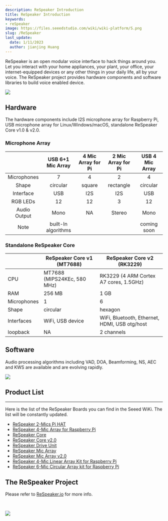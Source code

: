 ```yaml
---
description: ReSpeaker Introduction
title: ReSpeaker Introduction
keywords:
- reSpeaker
image: https://files.seeedstudio.com/wiki/wiki-platform/S.png
slug: /ReSpeaker
last_update:
  date: 1/11/2023
  author: jianjing Huang
---
```



ReSpeaker is an open modular voice interface to hack things around you. Let you interact with your home appliances, your plant, your office, your internet-equipped devices or any other things in your daily life, all by your voice. The ReSpeaker project provides hardware components and software libraries to build voice enabled device.

![](https://files.seeedstudio.com/wiki/ReSpeaker/img/vui.png)

## Hardware

The hardware components include I2S microphone array for Raspberry Pi, USB microphone array for Linux/Windows/macOS, standalone ReSpeaker Core v1.0 & v2.0.

### Microphone Array

|              |  USB 6+1 Mic Array  | 4 Mic Array for Pi | 2 Mic Array for Pi | USB 4 Mic Array |
|:------------:|:-------------------:|:------------------:|:------------------:|:---------------:|
|  Microphones |          7          |          4         |          2         |        4        |
|     Shape    |       circular      |       square       |      rectangle     |     circular    |
|   Interface  |         USB         |         I2S        |         I2S        |       USB       |
|   RGB LEDs   |          12         |         12         |          3         |        12       |
| Audio Output |         Mono        |         NA         |       Stereo       |       Mono      |
|     Note     | built-In algorithms |                    |                    |   coming soon   |

### Standalone ReSpeaker Core

|             | ReSpeaker Core v1 (MT7688)  | ReSpeaker Core v2 (RK3229)                    |
|-------------|-----------------------------|-----------------------------------------------|
| CPU         | MT7688 (MIPS24KEc, 580 MHz) | RK3229 (4 ARM Cortex A7 cores, 1.5GHz)        |
| RAM         | 256 MB                      | 1 GB                                          |
| Microphones | 1                           | 6                                             |
| Shape       | circular                    | hexagon                                       |
| Interfaces  | WiFi, USB device            | WiFi, Bluetooth, Ethernet, HDMI, USB otg/host |
| loopback    | NA                          | 2 channels                                    |

## Software

Audio processing algorithms including VAD, DOA, Beamforming, NS, AEC and KWS are available and are evolving rapidly.

![](https://files.seeedstudio.com/wiki/ReSpeaker/img/mic_array.png)

## Product  List

---
Here is the list of the ReSpeaker Boards you can find in the Seeed WiKi. The list will be constantly updated.

- [ReSpeaker 2-Mics Pi HAT](https://wiki.seeedstudio.com/ReSpeaker_2_Mics_Pi_HAT/)
- [ReSpeaker 4-Mic Array for Raspberry Pi](https://wiki.seeedstudio.com/ReSpeaker_4_Mic_Array_for_Raspberry_Pi/)
- [ReSpeaker Core](https://wiki.seeedstudio.com/ReSpeaker_Core/)
- [ReSpeaker Core v2.0](https://wiki.seeedstudio.com/ReSpeaker_Core_v2.0/)
- [ReSpeaker Drive Unit](https://wiki.seeedstudio.com/ReSpeaker_Drive_Unit/)
- [ReSpeaker Mic Array](https://wiki.seeedstudio.com/ReSpeaker_Mic_Array/)
- [ReSpeaker Mic Array v2.0](https://wiki.seeedstudio.com/ReSpeaker_Mic_Array_v2.0/)
- [ReSpeaker 4-Mic Linear Array Kit for Raspberry Pi](https://wiki.seeedstudio.com/ReSpeaker_4-Mic_Linear_Array_Kit_for_Raspberry_Pi/)
- [ReSpeaker 6-Mic Circular Array kit for Raspberry Pi](https://wiki.seeedstudio.com/ReSpeaker_6-Mic_Circular_Array_kit_for_Raspberry_Pi/)

## The ReSpeaker Project

Please refer to [ReSpeaker.io](https://respeaker.io/) for more info.
<div>
  <br /><p style={{textAlign: 'center'}}><a href="https://www.seeedstudio.com/act-4.html?utm_source=wiki&utm_medium=wikibanner&utm_campaign=newproducts" target="_blank"><img src="https://files.seeedstudio.com/wiki/Wiki_Banner/new_product.jpg" /></a></p>
</div>
